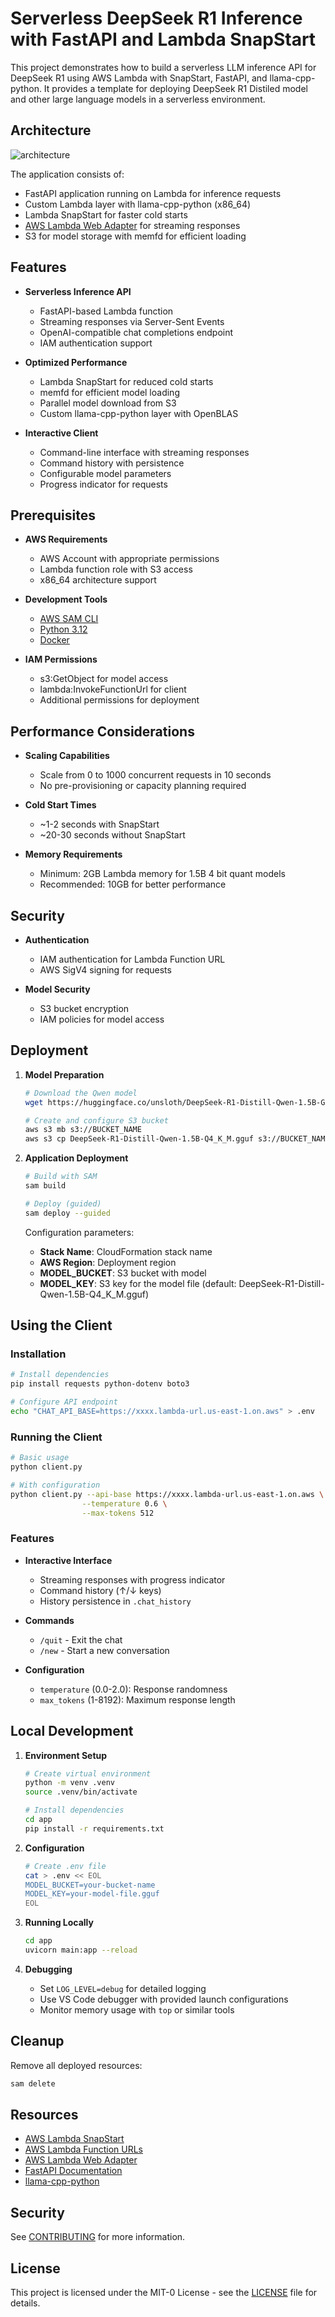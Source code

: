 # Serverless DeepSeek R1 Inference with FastAPI and Lambda SnapStart

This project demonstrates how to build a serverless LLM inference API for DeepSeek R1 using AWS Lambda with SnapStart, FastAPI, and llama-cpp-python. It provides a template for deploying DeepSeek R1 Distiled model and other large language models in a serverless environment.

## Architecture

![architecture](img/deepseek-on-lambda.jpg)

The application consists of:
- FastAPI application running on Lambda for inference requests
- Custom Lambda layer with llama-cpp-python (x86_64)
- Lambda SnapStart for faster cold starts
- [AWS Lambda Web Adapter](https://github.com/awslabs/aws-lambda-web-adapter) for streaming responses
- S3 for model storage with memfd for efficient loading

## Features

- **Serverless Inference API**
  - FastAPI-based Lambda function
  - Streaming responses via Server-Sent Events
  - OpenAI-compatible chat completions endpoint
  - IAM authentication support

- **Optimized Performance**
  - Lambda SnapStart for reduced cold starts
  - memfd for efficient model loading
  - Parallel model download from S3
  - Custom llama-cpp-python layer with OpenBLAS

- **Interactive Client**
  - Command-line interface with streaming responses
  - Command history with persistence
  - Configurable model parameters
  - Progress indicator for requests

## Prerequisites

- **AWS Requirements**
  - AWS Account with appropriate permissions
  - Lambda function role with S3 access
  - x86_64 architecture support

- **Development Tools**
  * [AWS SAM CLI](https://docs.aws.amazon.com/serverless-application-model/latest/developerguide/serverless-sam-cli-install.html)
  * [Python 3.12](https://www.python.org/downloads/)
  * [Docker](https://hub.docker.com/search/?type=edition&offering=community)

- **IAM Permissions**
  - s3:GetObject for model access
  - lambda:InvokeFunctionUrl for client
  - Additional permissions for deployment

## Performance Considerations

- **Scaling Capabilities**
  - Scale from 0 to 1000 concurrent requests in 10 seconds
  - No pre-provisioning or capacity planning required

- **Cold Start Times**
  - ~1-2 seconds with SnapStart
  - ~20-30 seconds without SnapStart

- **Memory Requirements**
  - Minimum: 2GB Lambda memory for 1.5B 4 bit quant models
  - Recommended: 10GB for better performance

## Security

- **Authentication**
  - IAM authentication for Lambda Function URL
  - AWS SigV4 signing for requests

- **Model Security**
  - S3 bucket encryption
  - IAM policies for model access

## Deployment

1. **Model Preparation**
   ```bash
   # Download the Qwen model
   wget https://huggingface.co/unsloth/DeepSeek-R1-Distill-Qwen-1.5B-GGUF/resolve/main/DeepSeek-R1-Distill-Qwen-1.5B-Q4_K_M.gguf
   
   # Create and configure S3 bucket
   aws s3 mb s3://BUCKET_NAME
   aws s3 cp DeepSeek-R1-Distill-Qwen-1.5B-Q4_K_M.gguf s3://BUCKET_NAME/
   ```

2. **Application Deployment**
   ```bash
   # Build with SAM
   sam build

   # Deploy (guided)
   sam deploy --guided
   ```

   Configuration parameters:
   * **Stack Name**: CloudFormation stack name
   * **AWS Region**: Deployment region
   * **MODEL_BUCKET**: S3 bucket with model
   * **MODEL_KEY**: S3 key for the model file (default: DeepSeek-R1-Distill-Qwen-1.5B-Q4_K_M.gguf)

## Using the Client

### Installation

```bash
# Install dependencies
pip install requests python-dotenv boto3

# Configure API endpoint
echo "CHAT_API_BASE=https://xxxx.lambda-url.us-east-1.on.aws" > .env
```

### Running the Client

```bash
# Basic usage
python client.py

# With configuration
python client.py --api-base https://xxxx.lambda-url.us-east-1.on.aws \
                --temperature 0.6 \
                --max-tokens 512
```

### Features

- **Interactive Interface**
  - Streaming responses with progress indicator
  - Command history (↑/↓ keys)
  - History persistence in `.chat_history`

- **Commands**
  - `/quit` - Exit the chat
  - `/new` - Start a new conversation

- **Configuration**
  - `temperature` (0.0-2.0): Response randomness
  - `max_tokens` (1-8192): Maximum response length

## Local Development

1. **Environment Setup**
   ```bash
   # Create virtual environment
   python -m venv .venv
   source .venv/bin/activate

   # Install dependencies
   cd app
   pip install -r requirements.txt
   ```

2. **Configuration**
   ```bash
   # Create .env file
   cat > .env << EOL
   MODEL_BUCKET=your-bucket-name
   MODEL_KEY=your-model-file.gguf
   EOL
   ```

3. **Running Locally**
   ```bash
   cd app
   uvicorn main:app --reload
   ```

4. **Debugging**
   - Set `LOG_LEVEL=debug` for detailed logging
   - Use VS Code debugger with provided launch configurations
   - Monitor memory usage with `top` or similar tools

## Cleanup

Remove all deployed resources:
```bash
sam delete
```

## Resources

- [AWS Lambda SnapStart](https://docs.aws.amazon.com/lambda/latest/dg/snapstart.html)
- [AWS Lambda Function URLs](https://docs.aws.amazon.com/lambda/latest/dg/lambda-urls.html)
- [AWS Lambda Web Adapter](https://github.com/awslabs/aws-lambda-web-adapter)
- [FastAPI Documentation](https://fastapi.tiangolo.com/)
- [llama-cpp-python](https://github.com/abetlen/llama-cpp-python)

## Security

See [CONTRIBUTING](CONTRIBUTING.md#security-issue-notifications) for more information.

## License

This project is licensed under the MIT-0 License - see the [LICENSE](LICENSE) file for details.